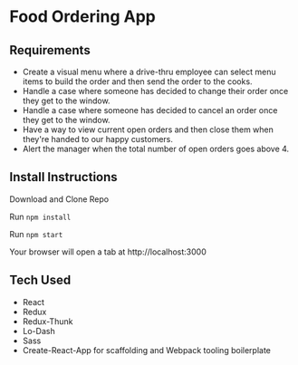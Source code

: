 # Food Ordering App

## Requirements
* Create a visual menu where a drive-thru employee can select menu items to build the order and then send the order to the cooks.
*  Handle a case where someone has decided to change their order once they get to the window.
* Handle a case where someone has decided to cancel an order once they get to the window.
* Have a way to view current open orders and then close them when they're handed to our happy customers.
* Alert the manager when the total number of open orders goes above 4.

## Install Instructions

Download and Clone Repo

Run `npm install`

Run `npm start`

Your browser will open a tab at http://localhost:3000

## Tech Used
* React
* Redux
* Redux-Thunk
* Lo-Dash
* Sass
* Create-React-App for scaffolding and Webpack tooling boilerplate